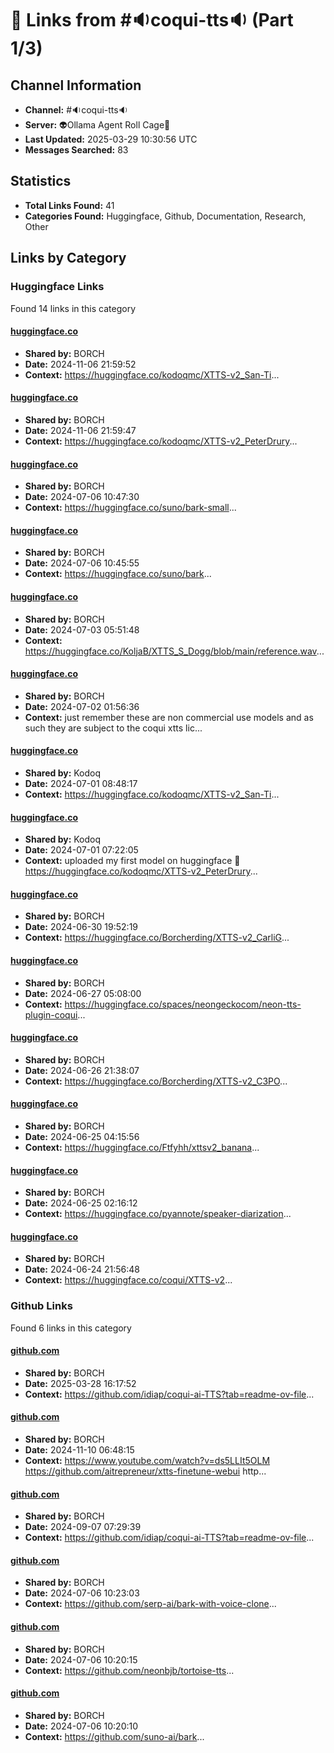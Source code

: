 # 🔗 Links from #🔉coqui-tts🔉 (Part 1/3)

## Channel Information
- **Channel:** #🔉coqui-tts🔉
- **Server:** 👽Ollama Agent Roll Cage🧙
- **Last Updated:** 2025-03-29 10:30:56 UTC
- **Messages Searched:** 83

## Statistics
- **Total Links Found:** 41
- **Categories Found:** Huggingface, Github, Documentation, Research, Other

## Links by Category

### Huggingface Links
Found 14 links in this category

#### [huggingface.co](https://huggingface.co/kodoqmc/XTTS-v2_San-Ti)
- **Shared by:** BORCH
- **Date:** 2024-11-06 21:59:52
- **Context:** https://huggingface.co/kodoqmc/XTTS-v2_San-Ti...

#### [huggingface.co](https://huggingface.co/kodoqmc/XTTS-v2_PeterDrury)
- **Shared by:** BORCH
- **Date:** 2024-11-06 21:59:47
- **Context:** https://huggingface.co/kodoqmc/XTTS-v2_PeterDrury...

#### [huggingface.co](https://huggingface.co/suno/bark-small)
- **Shared by:** BORCH
- **Date:** 2024-07-06 10:47:30
- **Context:** https://huggingface.co/suno/bark-small...

#### [huggingface.co](https://huggingface.co/suno/bark)
- **Shared by:** BORCH
- **Date:** 2024-07-06 10:45:55
- **Context:** https://huggingface.co/suno/bark...

#### [huggingface.co](https://huggingface.co/KoljaB/XTTS_S_Dogg/blob/main/reference.wav)
- **Shared by:** BORCH
- **Date:** 2024-07-03 05:51:48
- **Context:** https://huggingface.co/KoljaB/XTTS_S_Dogg/blob/main/reference.wav...

#### [huggingface.co](https://huggingface.co/Borcherding/XTTS-v2_C3PO/blob/main/LICENSE.txt)
- **Shared by:** BORCH
- **Date:** 2024-07-02 01:56:36
- **Context:** just remember these are non commercial use models and as such they are subject to the coqui xtts lic...

#### [huggingface.co](https://huggingface.co/kodoqmc/XTTS-v2_San-Ti)
- **Shared by:** Kodoq
- **Date:** 2024-07-01 08:48:17
- **Context:** https://huggingface.co/kodoqmc/XTTS-v2_San-Ti...

#### [huggingface.co](https://huggingface.co/kodoqmc/XTTS-v2_PeterDrury)
- **Shared by:** Kodoq
- **Date:** 2024-07-01 07:22:05
- **Context:** uploaded my first model on huggingface 👀 
https://huggingface.co/kodoqmc/XTTS-v2_PeterDrury...

#### [huggingface.co](https://huggingface.co/Borcherding/XTTS-v2_CarliG)
- **Shared by:** BORCH
- **Date:** 2024-06-30 19:52:19
- **Context:** https://huggingface.co/Borcherding/XTTS-v2_CarliG...

#### [huggingface.co](https://huggingface.co/spaces/neongeckocom/neon-tts-plugin-coqui)
- **Shared by:** BORCH
- **Date:** 2024-06-27 05:08:00
- **Context:** https://huggingface.co/spaces/neongeckocom/neon-tts-plugin-coqui...

#### [huggingface.co](https://huggingface.co/Borcherding/XTTS-v2_C3PO)
- **Shared by:** BORCH
- **Date:** 2024-06-26 21:38:07
- **Context:** https://huggingface.co/Borcherding/XTTS-v2_C3PO...

#### [huggingface.co](https://huggingface.co/Ftfyhh/xttsv2_banana)
- **Shared by:** BORCH
- **Date:** 2024-06-25 04:15:56
- **Context:** https://huggingface.co/Ftfyhh/xttsv2_banana...

#### [huggingface.co](https://huggingface.co/pyannote/speaker-diarization)
- **Shared by:** BORCH
- **Date:** 2024-06-25 02:16:12
- **Context:** https://huggingface.co/pyannote/speaker-diarization...

#### [huggingface.co](https://huggingface.co/coqui/XTTS-v2)
- **Shared by:** BORCH
- **Date:** 2024-06-24 21:56:48
- **Context:** https://huggingface.co/coqui/XTTS-v2...


### Github Links
Found 6 links in this category

#### [github.com](https://github.com/idiap/coqui-ai-TTS?tab=readme-ov-file)
- **Shared by:** BORCH
- **Date:** 2025-03-28 16:17:52
- **Context:** https://github.com/idiap/coqui-ai-TTS?tab=readme-ov-file...

#### [github.com](https://github.com/aitrepreneur/xtts-finetune-webui)
- **Shared by:** BORCH
- **Date:** 2024-11-10 06:48:15
- **Context:** https://www.youtube.com/watch?v=ds5LLIt5OLM
https://github.com/aitrepreneur/xtts-finetune-webui
http...

#### [github.com](https://github.com/idiap/coqui-ai-TTS?tab=readme-ov-file)
- **Shared by:** BORCH
- **Date:** 2024-09-07 07:29:39
- **Context:** https://github.com/idiap/coqui-ai-TTS?tab=readme-ov-file...

#### [github.com](https://github.com/serp-ai/bark-with-voice-clone)
- **Shared by:** BORCH
- **Date:** 2024-07-06 10:23:03
- **Context:** https://github.com/serp-ai/bark-with-voice-clone...

#### [github.com](https://github.com/neonbjb/tortoise-tts)
- **Shared by:** BORCH
- **Date:** 2024-07-06 10:20:15
- **Context:** https://github.com/neonbjb/tortoise-tts...

#### [github.com](https://github.com/suno-ai/bark)
- **Shared by:** BORCH
- **Date:** 2024-07-06 10:20:10
- **Context:** https://github.com/suno-ai/bark...

